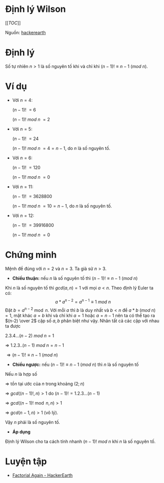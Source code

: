 # Định lý Wilson

[[_TOC_]]

Nguồn: [hackerearth](https://www.hackerearth.com/notes/lucas-theorem-wilsons-theorem/)

# Định lý

Số tự nhiên $n>1$ là số nguyên tố khi và chỉ khi $(n-1)!\equiv n-1\ (mod \ n)$.

# Ví dụ

- Với $n=4$:

	$(n-1)!\ =6$

	$(n-1)!\ mod\ n\ =2$

- Với $n=5$:

	$(n-1)!\ =24$

	$(n-1)!\ mod\ n\ =4 = n-1$, do $n$ là số nguyên tố.

- Với $n=6$:

	$(n-1)!\ =120$

	$(n-1)!\ mod\ n\ =0$

- Với $n=11$:

	$(n-1)!\ =3628800$

	$(n-1)!\ mod\ n\ =10 = n-1$, do $n$ là số nguyên tố.

- Với $n=12$:

	$(n-1)!\ =39916800$

	$(n-1)!\ mod\ n\ =0$

# Chứng minh

Mệnh đề đúng với $n=2$ và $n=3$. Ta giả sử $n>3$.

- **Chiều thuận:** nếu $n$ là số nguyên tố thì $(n-1)!\equiv n-1 \ (mod \ n)$

Khi $n$ là số nguyên tố thì $gcd(a,n)=1$ với mọi $a < n$. Theo định lý Euler ta có:
$$
a * a^{n-2} = a^{n-1} \equiv 1 \ mod\ n
$$
Đặt $b = a^{n-2} \bmod n$. Với mỗi $a$ thì $b$ là duy nhất và $b < n$ để $a*b\ (mod \ n) \ =1$, mặt khác $a=b$ khi và chỉ khi $a=1$ hoặc $a=n-1$ nên ta có thể tạo ra $(n-2) \over 2$ cặp số $a, b$ phân biệt như vậy. Nhân tất cả các cặp với nhau ta được

$2.3.4...(n-2) \ mod \ n = 1$ 

$\Rightarrow \ 1.2.3..(n-1)\ mod \ n = n-1$

$\Rightarrow (n-1)!\equiv n-1\ (mod \ n)$

- **Chiều ngược:** nếu $(n-1)!\equiv n-1 \ (mod \ n)$ thì $n$ là số nguyên tố

Nếu $n$ là hợp số

$\Rightarrow$ tồn tại ước của $n$ trong khoảng $(2;n)$

$\Rightarrow \ gcd((n-1)!,n)>1$ do $(n-1)!=1.2.3...(n-1)$

$\Rightarrow \ gcd((n-1)! \bmod n,n) > 1$

$\Rightarrow \ gcd(n-1,n) > 1$ (vô lý).

Vậy $n$ phải là số nguyên tố.

- **Áp dụng**

Định lý Wilson cho ta cách tính nhanh $(n-1)!\ mod \ n$ khi $n$ là số nguyên tố.

# Luyện tập

- [Factorial Again - HackerEarth](https://www.hackerearth.com/problem/algorithm/factorial-again-1/)